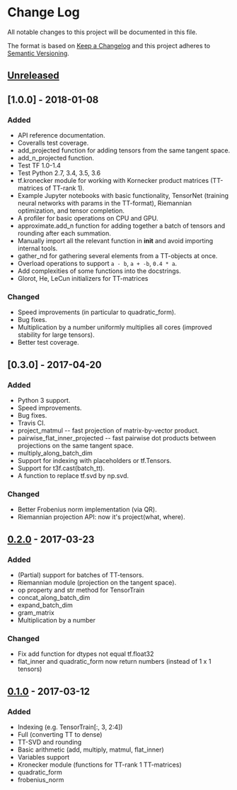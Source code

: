 # Change Log
All notable changes to this project will be documented in this file.

The format is based on [Keep a Changelog](http://keepachangelog.com/)
and this project adheres to [Semantic Versioning](http://semver.org/).

## [Unreleased]

## [1.0.0] - 2018-01-08
### Added
- API reference documentation.
- Coveralls test coverage.
- add_projected function for adding tensors from the same tangent space.
- add_n_projected function.
- Test TF 1.0-1.4
- Test Python 2.7, 3.4, 3.5, 3.6
- tf.kronecker module for working with Kornecker product matrices (TT-matrices of TT-rank 1).
- Example Jupyter notebooks with basic functionality, TensorNet (training neural networks with params in the TT-format), Riemannian optimization, and tensor completion.
- A profiler for basic operations on CPU and GPU.
- approximate.add_n function for adding together a batch of tensors and rounding after each summation.
- Manually import all the relevant function in __init__ and avoid importing internal tools.
- gather_nd for gathering several elements from a TT-objects at once.
- Overload operations to support `a - b`, `a + -b`, `0.4 * a`.
- Add complexities of some functions into the docstrings.
- Glorot, He, LeCun initializers for TT-matrices

### Changed
- Speed improvements (in particular to quadratic_form).
- Bug fixes.
- Multiplication by a number uniformly multiplies all cores (improved stability for large tensors).
- Better test coverage.

## [0.3.0] - 2017-04-20
### Added
- Python 3 support.
- Speed improvements.
- Bug fixes.
- Travis CI.
- project_matmul -- fast projection of matrix-by-vector product.
- pairwise_flat_inner_projected -- fast pairwise dot products between projections on the same tangent space.
- multiply_along_batch_dim
- Support for indexing with placeholders or tf.Tensors.
- Support for t3f.cast(batch_tt).
- A function to replace tf.svd by np.svd.

### Changed
- Better Frobenius norm implementation (via QR).
- Riemannian projection API: now it's project(what, where). 


## [0.2.0] - 2017-03-23
### Added
- (Partial) support for batches of TT-tensors.
- Riemannian module (projection on the tangent space).
- op property and str method for TensorTrain
- concat_along_batch_dim
- expand_batch_dim
- gram_matrix
- Multiplication by a number

### Changed
- Fix add function for dtypes not equal tf.float32
- flat_inner and quadratic_form now return numbers (instead of 1 x 1 tensors)

## [0.1.0] - 2017-03-12
### Added
- Indexing (e.g. TensorTrain[:, 3, 2:4])
- Full (converting TT to dense)
- TT-SVD and rounding
- Basic arithmetic (add, multiply, matmul, flat_inner)
- Variables support
- Kronecker module (functions for TT-rank 1 TT-matrices)
- quadratic_form
- frobenius_norm

[Unreleased]: https://github.com/Bihaqo/t3f/compare/master...develop
[0.2.0]: https://github.com/Bihaqo/t3f/compare/0.1.0...0.2.0
[0.1.0]: https://github.com/Bihaqo/t3f/compare/f24409508...0.1.0
